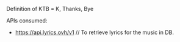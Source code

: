 
Definition of KTB = K, Thanks, Bye

APIs consumed:
- https://api.lyrics.ovh/v1    // To retrieve lyrics for the music in DB.
